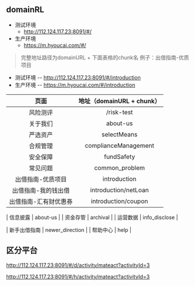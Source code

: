 ## domainRL
+ 测试环境
  - http://112.124.117.23:8091/#/
+ 生产环境
  - https://m.hyoucai.com/#/

> 完整地址路径为domainURL + 下面表格的chunk名
例子：出借指南-优质项目
+ 测试环境 -- http://112.124.117.23:8091/#/introduction
+ 生产环境 -- https://m.hyoucai.com/#/introduction

| 页面 | 地址（domainURL + chunk） |
| :------: | :------: |
| 风险测评 | /risk-test |
| 关于我们 | about-us |
| 严选资产 | selectMeans |
| 合规管理 | complianceManagement |
| 安全保障 | fundSafety |
| 常见问题 | common_problem |
| 出借指南-优质项目 | introduction |
| 出借指南-我的钱出借 | introduction/netLoan | 
| 出借指南-汇有财优惠券 | introduction/coupon |



| 信息披露 | about-us |
| 资金存管 | archival |
| 运营数据 | info_disclose |

| 新手出借指南 | newer_direction |
| 帮助中心 | help |


## 区分平台

http://112.124.117.23:8091/#/d/activity/mateact?activityId=3

http://112.124.117.23:8091/#/h/activity/mateact?activityId=3

